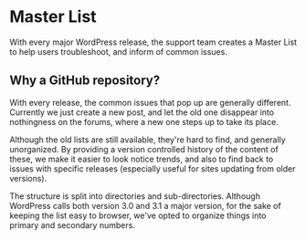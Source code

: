 # Master List
With every major WordPress release, the support team creates a Master List to help users troubleshoot, and inform of common issues.

Why a GitHub repository?
---
With every release, the common issues that pop up are generally different. Currently we just create a new post, and let the old one disappear 
into nothingness on the forums, where a new one steps up to take its place.

Although the old lists are still available, they're hard to find, and generally unorganized. By providing a version controlled history
of the content of these, we make it easier to look notice trends, and also to find back to issues with specific releases (especially
useful for sites updating from older versions).

The structure is split into directories and sub-directories. Although WordPress calls both version 3.0 and 3.1 a major version, for the sake of keeping the list easy to browser, we've opted to organize things into primary and secondary numbers. 
